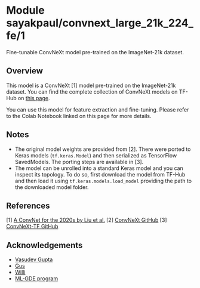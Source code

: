 # Module sayakpaul/convnext_large_21k_224_fe/1

Fine-tunable ConvNeXt model pre-trained on the ImageNet-21k dataset.

<!-- asset-path: https://storage.googleapis.com/convnext/saved_models/tars/convnext_large_21k_224_fe.tar.gz  -->
<!-- task: image-classification -->
<!-- network-architecture: convnext -->
<!-- format: saved_model_2 -->
<!-- fine-tunable: true -->
<!-- license: mit -->
<!-- colab: https://colab.research.google.com/github/sayakpaul/ConvNeXt-TF/blob/main/notebooks/classification.ipynb -->

## Overview

This model is a ConvNeXt [1] model pre-trained on the ImageNet-21k dataset. You can find the complete
collection of ConvNeXt models on TF-Hub on [this page](https://tfhub.dev/sayakpaul/collections/convnext/1).

You can use this model for feature extraction and fine-tuning. Please refer to
the Colab Notebook linked on this page for more details.

## Notes

* The original model weights are provided from [2]. There were ported to Keras models
(`tf.keras.Model`) and then serialized as TensorFlow SavedModels. The porting
steps are available in [3].
* The model can be unrolled into a standard Keras model and you can inspect its topology.
To do so, first download the model from TF-Hub and then load it using `tf.keras.models.load_model`
providing the path to the downloaded model folder.

## References

[1] [A ConvNet for the 2020s by Liu et al.](https://arxiv.org/abs/2201.03545)
[2] [ConvNeXt GitHub](https://github.com/facebookresearch/ConvNeXt)
[3] [ConvNeXt-TF GitHub](https://github.com/sayakpaul/ConvNeXt-TF)

## Acknowledgements

* [Vasudev Gupta](https://github.com/vasudevgupta7) 
* [Gus](https://twitter.com/gusthema)
* [Willi](https://ch.linkedin.com/in/willi-gierke)
* [ML-GDE program](https://developers.google.com/programs/experts/)

